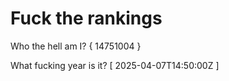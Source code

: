 # Fuck the rankings

Who the hell am I?
{ 14751004 }

What fucking year is it?
[ 2025-04-07T14:50:00Z ]
